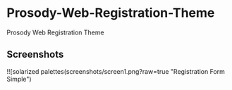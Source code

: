 # Prosody-Web-Registration-Theme
Prosody Web Registration Theme

## Screenshots
!![solarized palettes(screenshots/screen1.png?raw=true "Registration Form Simple")
